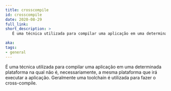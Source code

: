 ```yaml
---
title: crosscompile
id: crosscompile
date: 2020-08-29
full_link: 
short_description: >
   É uma técnica utilizada para compilar uma aplicação em uma determinada plataforma na qual não é, necessariamente, a mesma plataforma que irá executar a aplicação.

aka: 
tags:
- general
---
```

É uma técnica utilizada para compilar uma aplicação em uma determinada plataforma na qual não é, necessariamente, a mesma plataforma que irá executar a aplicação. Geralmente uma toolchain é utilizada para fazer o cross-compile.

<!--more-->
